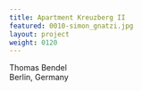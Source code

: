 ```yaml
---
title: Apartment Kreuzberg II
featured: 0010-simon_gnatzi.jpg
layout: project
weight: 0120
---
```


Thomas Bendel  
Berlin, Germany
